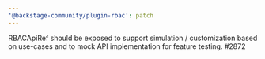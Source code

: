 ```yaml
---
'@backstage-community/plugin-rbac': patch
---
```


RBACApiRef should be exposed to support simulation / customization based on use-cases and to mock API implementation for feature testing. #2872
